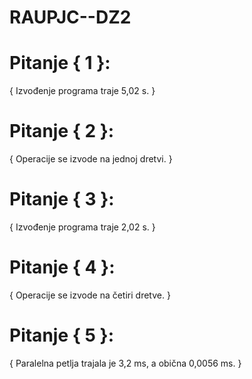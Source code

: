 # RAUPJC--DZ2
# Pitanje { 1 }:
{ Izvođenje programa traje 5,02 s. }

# Pitanje { 2 }:
{ Operacije se izvode na jednoj dretvi. }

# Pitanje { 3 }:
{ Izvođenje programa traje 2,02 s. }

# Pitanje { 4 }:
{ Operacije se izvode  na četiri dretve. }

# Pitanje { 5 }:
{ Paralelna petlja trajala je 3,2 ms, a obična 0,0056 ms. }
